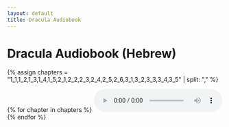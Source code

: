 ```yaml
---
layout: default
title: Dracula Audiobook
---
```


# Dracula Audiobook (Hebrew)

{% assign chapters = "1_1,1_2,1_3,1_4,1_5,2_1,2_2,2_3,2_4,2_5,2_6,3_1,3_2,3_3,3_4,3_5" | split: "," %}

{% for chapter in chapters %}
<audio id="audio-{{ chapter }}" controls preload="auto">
  <source src="/audio/dracula/DR {{ chapter }}.mp3" type="audio/mpeg">
  Your browser does not support the audio element.
</audio><br>
{% endfor %}
